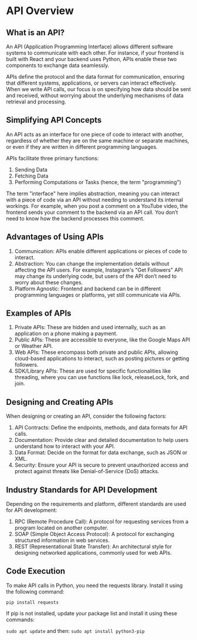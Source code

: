 # API Overview

## What is an API?
An API (Application Programming Interface) allows different software systems to communicate with each other. For instance, if your frontend is built with React and your backend uses Python, APIs enable these two components to exchange data seamlessly.

APIs define the protocol and the data format for communication, ensuring that different systems, applications, or servers can interact effectively. When we write API calls, our focus is on specifying how data should be sent and received, without worrying about the underlying mechanisms of data retrieval and processing.

## Simplifying API Concepts
An API acts as an interface for one piece of code to interact with another, regardless of whether they are on the same machine or separate machines, or even if they are written in different programming languages.

APIs facilitate three primary functions:

1. Sending Data
2. Fetching Data
3. Performing Computations or Tasks (hence, the term "programming")

The term "interface" here implies abstraction, meaning you can interact with a piece of code via an API without needing to understand its internal workings. For example, when you post a comment on a YouTube video, the frontend sends your comment to the backend via an API call. You don’t need to know how the backend processes this comment.

## Advantages of Using APIs
1. Communication: APIs enable different applications or pieces of code to interact.
2. Abstraction: You can change the implementation details without affecting the API users. For example, Instagram's "Get Followers" API may change its underlying code, but users of the API don’t need to worry about these changes.
3. Platform Agnostic: Frontend and backend can be in different programming languages or platforms, yet still communicate via APIs.

## Examples of APIs
1. Private APIs: These are hidden and used internally, such as an application on a phone making a payment.
2. Public APIs: These are accessible to everyone, like the Google Maps API or Weather API.
3. Web APIs: These encompass both private and public APIs, allowing cloud-based applications to interact, such as posting pictures or getting followers.
4. SDK/Library APIs: These are used for specific functionalities like threading, where you can use functions like lock, releaseLock, fork, and join.

## Designing and Creating APIs
When designing or creating an API, consider the following factors:

1. API Contracts: Define the endpoints, methods, and data formats for API calls.
2. Documentation: Provide clear and detailed documentation to help users understand how to interact with your API.
3. Data Format: Decide on the format for data exchange, such as JSON or XML.
4. Security: Ensure your API is secure to prevent unauthorized access and protect against threats like Denial-of-Service (DoS) attacks.

## Industry Standards for API Development
Depending on the requirements and platform, different standards are used for API development:

1. RPC (Remote Procedure Call): A protocol for requesting services from a program located on another computer.
2. SOAP (Simple Object Access Protocol): A protocol for exchanging structured information in web services.
3. REST (Representational State Transfer): An architectural style for designing networked applications, commonly used for web APIs.

## Code Execution
To make API calls in Python, you need the requests library. Install it using the following command:


```pip install requests```

If pip is not installed, update your package list and install it using these commands:

```sudo apt update```
and then:
```sudo apt install python3-pip```
